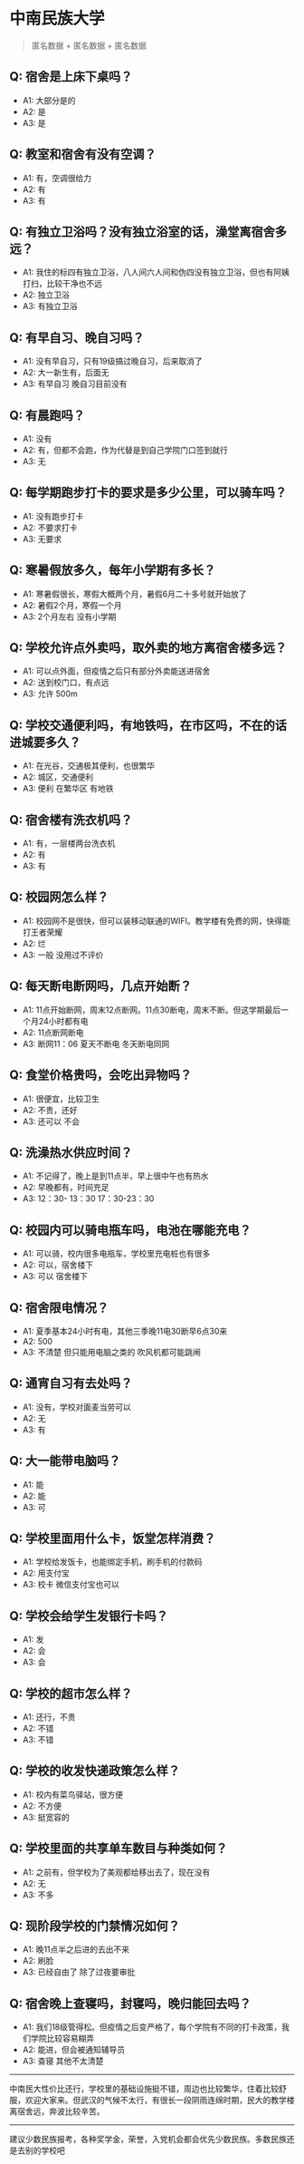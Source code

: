 # 中南民族大学
> 匿名数据 + 匿名数据 + 匿名数据
## Q: 宿舍是上床下桌吗？
- A1: 大部分是的
- A2: 是
- A3: 是
## Q: 教室和宿舍有没有空调？
- A1: 有，空调很给力
- A2: 有
- A3: 有
## Q: 有独立卫浴吗？没有独立浴室的话，澡堂离宿舍多远？
- A1: 我住的标四有独立卫浴，八人间六人间和伪四没有独立卫浴，但也有阿姨打扫，比较干净也不远
- A2: 独立卫浴
- A3: 有独立卫浴
## Q: 有早自习、晚自习吗？
- A1: 没有早自习，只有19级搞过晚自习，后来取消了
- A2: 大一新生有，后面无
- A3: 有早自习 晚自习目前没有
## Q: 有晨跑吗？
- A1: 没有
- A2: 有，但都不会跑，作为代替是到自己学院门口签到就行
- A3: 无
## Q: 每学期跑步打卡的要求是多少公里，可以骑车吗？
- A1: 没有跑步打卡
- A2: 不要求打卡
- A3: 无要求
## Q: 寒暑假放多久，每年小学期有多长？
- A1: 寒暑假很长，寒假大概两个月，暑假6月二十多号就开始放了
- A2: 暑假2个月，寒假一个月
- A3: 2个月左右 没有小学期
## Q: 学校允许点外卖吗，取外卖的地方离宿舍楼多远？
- A1: 可以点外面，但疫情之后只有部分外卖能送进宿舍
- A2: 送到校门口，有点远
- A3: 允许 500m
## Q: 学校交通便利吗，有地铁吗，在市区吗，不在的话进城要多久？
- A1: 在光谷，交通极其便利，也很繁华
- A2: 城区，交通便利
- A3: 便利 在繁华区 有地铁
## Q: 宿舍楼有洗衣机吗？
- A1: 有，一层楼两台洗衣机
- A2: 有
- A3: 有
## Q: 校园网怎么样？
- A1: 校园网不是很快，但可以装移动联通的WIFI。教学楼有免费的网，快得能打王者荣耀
- A2: 烂
- A3: 一般 没用过不评价
## Q: 每天断电断网吗，几点开始断？
- A1: 11点开始断网，周末12点断网。11点30断电，周末不断。但这学期最后一个月24小时都有电
- A2: 11点断网断电
- A3: 断网11：06 夏天不断电 冬天断电同网
## Q: 食堂价格贵吗，会吃出异物吗？
- A1: 很便宜，比较卫生
- A2: 不贵，还好
- A3: 还可以  不会
## Q: 洗澡热水供应时间？
- A1: 不记得了，晚上是到11点半，早上很中午也有热水
- A2: 早晚都有，时间充足
- A3: 12：30- 13：30   17：30-23：30
## Q: 校园内可以骑电瓶车吗，电池在哪能充电？
- A1: 可以骑，校内很多电瓶车，学校里充电桩也有很多
- A2: 可以，宿舍楼下
- A3: 可以 宿舍楼下
## Q: 宿舍限电情况？
- A1: 夏季基本24小时有电，其他三季晚11电30断早6点30来
- A2: 500
- A3: 不清楚 但只能用电脑之类的 吹风机都可能跳闸
## Q: 通宵自习有去处吗？
- A1: 没有，学校对面麦当劳可以
- A2: 无
- A3: 有
## Q: 大一能带电脑吗？
- A1: 能
- A2: 能
- A3: 可
## Q: 学校里面用什么卡，饭堂怎样消费？
- A1: 学校给发饭卡，也能绑定手机，刷手机的付款码
- A2: 用支付宝
- A3: 校卡 微信支付宝也可以
## Q: 学校会给学生发银行卡吗？
- A1: 发
- A2: 会
- A3: 会
## Q: 学校的超市怎么样？
- A1: 还行，不贵
- A2: 不错
- A3: 不错
## Q: 学校的收发快递政策怎么样？
- A1: 校内有菜鸟驿站，很方便
- A2: 不方便
- A3: 挺宽容的
## Q: 学校里面的共享单车数目与种类如何？
- A1: 之前有，但学校为了美观都给移出去了，现在没有
- A2: 无
- A3: 不多
## Q: 现阶段学校的门禁情况如何？
- A1: 晚11点半之后进的去出不来
- A2: 刷脸
- A3: 已经自由了 除了过夜要审批
## Q: 宿舍晚上查寝吗，封寝吗，晚归能回去吗？
- A1: 我们18级管得松。但疫情之后变严格了，每个学院有不同的打卡政策，我们学院比较容易糊弄
- A2: 能进，但会被通知辅导员
- A3: 查寝 其他不太清楚
***
中南民大性价比还行，学校里的基础设施挺不错，周边也比较繁华，住着比较舒服，欢迎大家来。但武汉的气候不太行，有很长一段阴雨连绵时期，民大的教学楼离宿舍远，奔波比较辛苦。
***
建议少数民族报考，各种奖学金，荣誉，入党机会都会优先少数民族。多数民族还是去别的学校吧